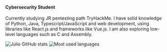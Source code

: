 #### Cybersecurity Student
Currently studying JR pentesting path TryHackMe. I have solid knowledge of Python, Java, Typescript/JavaScript and web development, using libraries like React.js and frameworks like Vue.js. I am also exploring low-level languages such as C and Assembly.



  ![Júlio GitHub stats](https://github-readme-stats.vercel.app/api?username=juliooest&show_icons=true&theme=cobalt)
  ![Most used languages](https://github-readme-stats.vercel.app/api/top-langs/?username=juliooest&layout=compact)









